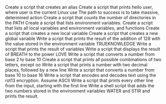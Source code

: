 Create a script that creates an alias
Create a script that prints hello user, where user is the current Linux use
The path to success is to take massive, determined action
Create a script that counts the number of directories in the PATH
Create a script that lists environment variables.
Create a script that lists all local variables and environment variables, and functions
Create a script that creates a new local variable
Create a script that creates a new global variable
Write a script that prints the result of the addition of 128 with the value stored in the environment variable TRUEKNOWLEDGE
Write a script that prints the result of variables
Write a script that displays the result of BREATH to the power LOVE
Write a script that converts a number from base 2 to base 10
Create a script that prints all possible combinations of two letters, except oo
Write a script that prints a number with two decimal places, followed by a new line
Write a script that converts a number from base 10 to base 16
Write a script that encodes and decodes text using the rot13 encryption. Assume ASCII
Write a script that prints every other line from the input, starting with the first line
Write a shell script that adds the two numbers stored in the environment variables WATER and STIR and prints the result.
